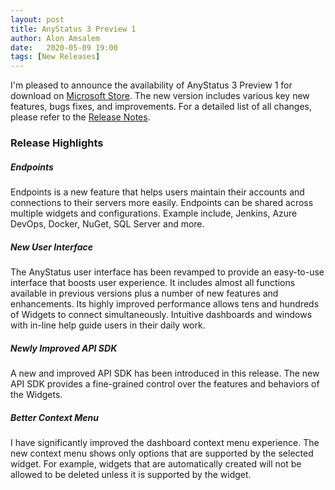 ```yaml
---
layout: post
title: AnyStatus 3 Preview 1
author: Alon Amsalem
date:   2020-05-09 19:00
tags: [New Releases]
---
```


I'm pleased to announce the availability of AnyStatus 3 Preview 1 for download on [Microsoft Store](https://www.microsoft.com/en-us/p/anystatus/9p044vpk62sb). The new version includes various key new features, bugs fixes, and improvements. For a detailed list of all changes, please refer to the [Release Notes](/docs/release-notes).

### Release Highlights

##### Endpoints

Endpoints is a new feature that helps users maintain their accounts and connections to their servers more easily. Endpoints can be shared across multiple widgets and configurations. Example include, Jenkins, Azure DevOps, Docker, NuGet, SQL Server and more.

##### New User Interface

The AnyStatus user interface has been revamped to provide an easy-to-use interface that boosts user experience. It includes almost all functions available in previous versions plus a number of new features and enhancements. Its highly improved performance allows tens and hundreds of Widgets to connect simultaneously. Intuitive dashboards and windows with in-line help guide users in their daily work.

##### Newly Improved API SDK

A new and improved API SDK has been introduced in this release. The new API SDK provides a fine-grained control over the features and behaviors of the Widgets.

##### Better Context Menu

I have significantly improved the dashboard context menu experience. The new context menu shows only options that are supported by the selected widget. For example, widgets that are automatically created will not be allowed to be deleted unless it is supported by the widget.
